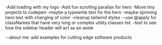 -Add loading with my logo
-Add fun scrolling parallax for hero
-Move tiny projects to codepen
-maybe a typewrite text for the hero
-maybe spinning hero text with changing of color
-cleanup tailwind styles
--use @apply for classNames that have very long or complex utility classes list.
-test to see how the sidebar header will act as an aside

--about me: add examples for cutting edge software products

